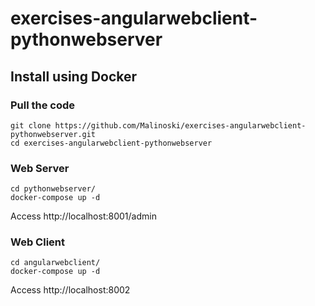 # exercises-angularwebclient-pythonwebserver

## Install using Docker 

### Pull the code
```
git clone https://github.com/Malinoski/exercises-angularwebclient-pythonwebserver.git
cd exercises-angularwebclient-pythonwebserver
```

### Web Server
```
cd pythonwebserver/
docker-compose up -d 
```

Access http://localhost:8001/admin

### Web Client

```
cd angularwebclient/
docker-compose up -d
```

Access http://localhost:8002

